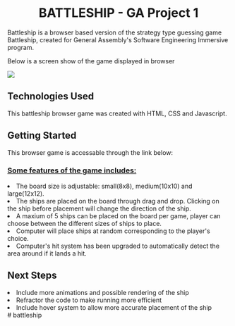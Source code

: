 <h1 align="center"><b> BATTLESHIP - GA Project 1</b></h1>
Battleship is a browser based version of the strategy type guessing game Battleship, created for General Assembly's Software Engineering Immersive program. 
<p>Below is a screen show of the game displayed in browser</p>

<img src="//images/Screenshot.png">

<p>
<h2><b>Technologies Used</b></h2>
This battleship browser game was created with HTML, CSS and Javascript.
<p>
<h2><b>Getting Started</b></h2>
This browser game is accessable through the link below:

<h3><u>Some features of the game includes:</u></h3>
<li>The board size is adjustable: small(8x8), medium(10x10) and large(12x12).</li>
<li>The ships are placed on the board through drag and drop. Clicking on the ship before placement will change the direction of the ship.</li>
<li>A maxium of 5 ships can be placed on the board per game, player can choose between the different sizes of ships to place.</li>
<li>Computer will place ships at random corresponding to the player's choice.</li>
<li>Computer's hit system has been upgraded to automatically detect the area around if it lands a hit.
<p>
<h2><b>Next Steps</b></h3>
<li>Include more animations and possible rendering of the ship</li>
<li>Refractor the code to make running more efficient</li>
<li>Include hover system to allow more accurate placement of the ship</li>
# battleship

